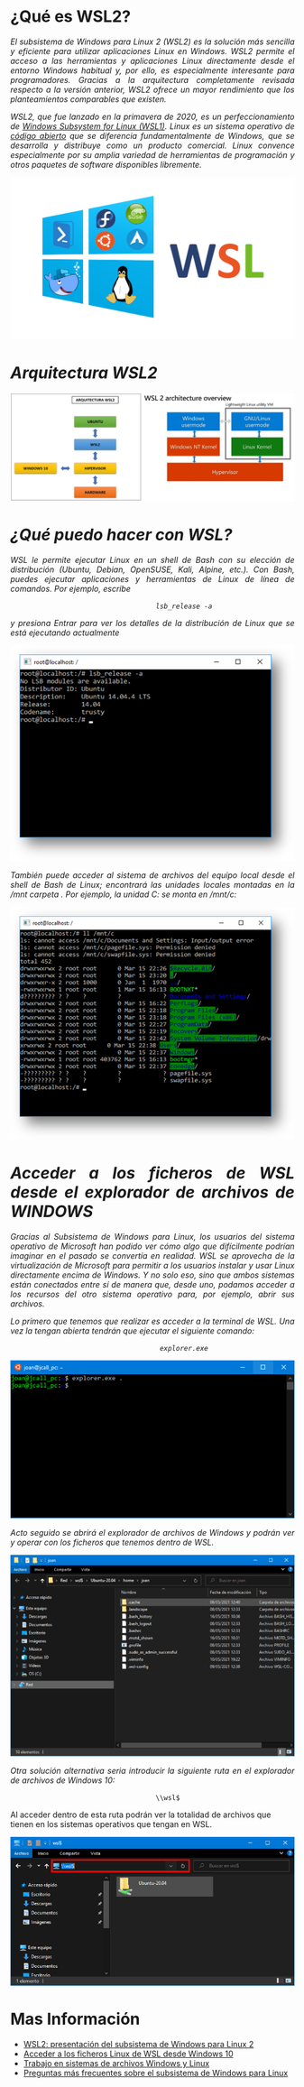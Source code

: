 # <b>¿Qué es WSL2?</b>

<cite style="display:block; text-align: justify">
El subsistema de Windows para Linux 2 (WSL2) es la solución más sencilla y eficiente para utilizar aplicaciones Linux en Windows. WSL2 permite el acceso a las herramientas y aplicaciones Linux directamente desde el entorno Windows habitual y, por ello, es especialmente interesante para programadores. Gracias a la arquitectura completamente revisada respecto a la versión anterior, WSL2 ofrece un mayor rendimiento que los planteamientos comparables que existen.

WSL2, que fue lanzado en la primavera de 2020, es un perfeccionamiento de [Windows Subsystem for Linux (WSL1)][1_0]. Linux es un sistema operativo de [código abierto][1_1] que se diferencia fundamentalmente de Windows, que se desarrolla y distribuye como un producto comercial. Linux convence especialmente por su amplia variedad de herramientas de programación y otros paquetes de software disponibles libremente.</cite>

![Arquitectura WSL2](img_Arq/img_1.jpg) 

[1_0]:https://www.ionos.es/digitalguide/servidores/know-how/windows-subsystem-for-linux-wsl/

[1_1]:https://www.ionos.es/digitalguide/servidores/know-how/que-es-el-open-source-o-codigo-abierto/

# <b>Arquitectura WSL2</b>

![Arquitectura WSL2](img_Arq/img_2.jpg)


# <b>¿Qué puedo hacer con WSL?</b>

<cite style="display:block; text-align: justify">WSL le permite ejecutar Linux en un shell de Bash con su elección de distribución (Ubuntu, Debian, OpenSUSE, Kali, Alpine, etc.). Con Bash, puedes ejecutar aplicaciones y herramientas de Linux de línea de comandos. Por ejemplo, escribe
                        
                                        lsb_release -a 
y presiona Entrar para ver los detalles de la distribución de Linux que se está ejecutando actualmente</cite>

![Arquitectura WSL2](img_Arq/img_2.png)

<cite style="display:block; text-align: justify">También puede acceder al sistema de archivos del equipo local desde el shell de Bash de Linux; encontrará las unidades locales montadas en la /mnt carpeta . Por ejemplo, la unidad C: se monta en /mnt/c:</cite>

![Arquitectura WSL2](img_Arq/img_3.png)

# <b>Acceder a los ficheros de WSL desde el explorador de archivos de WINDOWS</b>

<cite style="display:block; text-align: justify">Gracias al Subsistema de Windows para Linux, los usuarios del sistema operativo de Microsoft han podido ver cómo algo que difícilmente podrían imaginar en el pasado se convertía en realidad. WSL se aprovecha de la virtualización de Microsoft para permitir a los usuarios instalar y usar Linux directamente encima de Windows. Y no solo eso, sino que ambos sistemas están conectados entre sí de manera que, desde uno, podamos acceder a los recursos del otro sistema operativo para, por ejemplo, abrir sus archivos.

Lo primero que tenemos que realizar es acceder a la terminal de WSL. Una vez la tengan abierta tendrán que ejecutar el siguiente comando:

                                         explorer.exe
</cite>

![Arquitectura WSL2](img_Arq/img_4.png)

<cite style="display:block; text-align: justify">Acto seguido se abrirá el explorador de archivos de Windows y podrán ver y operar con los ficheros que tenemos dentro de WSL.
</cite>

![Arquitectura WSL2](img_Arq/img_5.png)

<cite style="display:block; text-align: justify">Otra solución alternativa seria introducir la siguiente ruta en el explorador de archivos de Windows 10:

                                        \\wsl$
Al acceder dentro de esta ruta podrán ver la totalidad de archivos que tienen en los sistemas operativos que tengan en WSL.</cite>

![Arquitectura WSL2](img_Arq/img_6.png)

# Mas Información
* [WSL2: presentación del subsistema de Windows para Linux 2][1_5]
* [Acceder a los ficheros Linux de WSL desde Windows 10][1_2]
* [Trabajo en sistemas de archivos Windows y Linux][1_3]
* [Preguntas más frecuentes sobre el subsistema de Windows para Linux][1_4]



[1_2]:https://geekland.eu/acceder-a-los-ficheros-linux-de-wsl-desde-windows-10/
[1_3]:https://docs.microsoft.com/es-es/windows/wsl/filesystems
[1_4]:https://docs.microsoft.com/es-es/windows/wsl/faq
[1_5]:https://www.ionos.es/digitalguide/servidores/know-how/wsl2/#:~:text=El%20subsistema%20de%20Windows%20para,es%20especialmente%20interesante%20para%20programadores.
